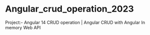 # Angular_crud_operation_2023
Project:- Angular 14 CRUD operation | Angular CRUD with Angular In memory Web API
